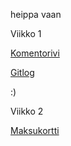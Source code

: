 heippa vaan

Viikko 1

[Komentorivi](https://github.com/sansilla/ot-harjoitustyo/blob/master/laskarit/viikko1/komentorivi.txt)

[Gitlog](https://github.com/sansilla/ot-harjoitustyo/blob/master/laskarit/viikko1/gitlog.txt)

:)

Viikko 2

[Maksukortti](https://github.com/sansilla/ot-harjoitustyo/blob/master/laskarit/viikko2/maksukortti/src/maksukortti.py)


